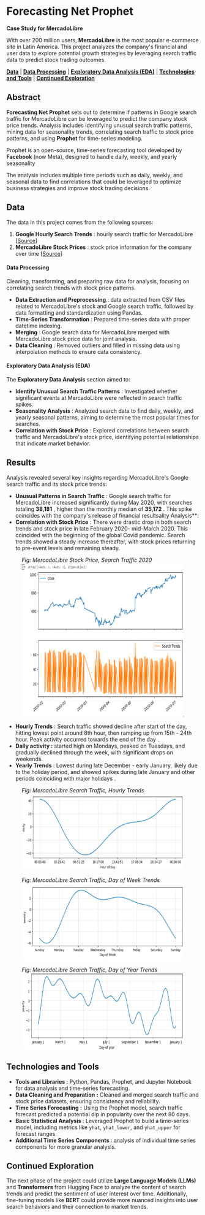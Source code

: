 # Forecasting Net Prophet

**Case Study for MercadoLibre**

With over 200 million users, **MercadoLibre** is the most popular e-commerce site in Latin America. This project analyzes the company's financial and user data to explore potential growth strategies by leveraging search traffic data to predict stock trading outcomes.

**[Data](#data)** | **[Data Processing](#data-processing)** | **[Exploratory Data Analysis (EDA)](#exploratory-data-analysis-eda)** | **[Technologies and Tools](#core-skills-technologies-tools)** | **[Continued Exploration](#continued-exploration)**

## Abstract

**Forecasting Net Prophet** sets out to determine if patterns in Google search traffic for MercadoLibre can be leveraged to predict the company stock price trends.  Analysis includes identifying unusual search traffic patterns, mining data for seasonality trends, correlating search traffic to stock price patterns, and using **Prophet** for time-series modeling.

Prophet is an open-source, time-series forecasting tool developed by **Facebook** (now Meta), designed to handle daily, weekly, and yearly seasonality

The analysis includes multiple time periods such as daily, weekly, and seasonal data to find correlations that could be leveraged to optimize business strategies and improve stock trading decisions.

## Data

The data in this project comes from the following sources:

1. **Google Hourly Search Trends** : hourly search traffic for MercadoLibre [[Source](https://static.bc-edx.com/ai/ail-v-1-0/m8/lms/datasets/google_hourly_search_trends.csv)]
2. **MercadoLibre Stock Prices** : stock price information for the company over time [[Source](https://static.bc-edx.com/ai/ail-v-1-0/m8/lms/datasets/mercado_stock_price.csv)]

#### Data Processing

Cleaning, transforming, and preparing raw data for analysis, focusing on correlating search trends with stock price patterns.

* **Data Extraction and Preprocessing** : data extracted from CSV files related to MercadoLibre's stock and Google search traffic, followed by data formatting and standardization using Pandas.
* **Time-Series Transformation** : Prepared time-series data with proper datetime indexing.
* **Merging** : Google search data for MercadoLibre merged with MercadoLibre stock price data for joint analysis.
* **Data Cleaning** : Removed outliers and filled in missing data using interpolation methods to ensure data consistency.

#### Exploratory Data Analysis (EDA)

The **Exploratory Data Analysis** section aimed to:

* **Identify Unusual Search Traffic Patterns** : Investigated whether significant events at MercadoLibre were reflected in search traffic spikes.
* **Seasonality Analysis** : Analyzed search data to find daily, weekly, and yearly seasonal patterns, aiming to determine the most popular times for searches.
* **Correlation with Stock Price** : Explored correlations between search traffic and MercadoLibre's stock price, identifying potential relationships that indicate market behavior.

## Results

Analysis revealed several key insights regarding MercadoLibre's Google search traffic and its stock price trends:

* **Unusual Patterns in Search Traffic** : Google search traffic for MercadoLibre increased significantly during May 2020, with searches totaling  **38,181** , higher than the monthly median of  **35,172** . This spike coincides with the company's release of financial resultsality Analysis**:
* **Correlation with Stock Price** : There were drastic drop in both search trends and stock price in late February 2020- mid-March 2020.  This coincided with the beginning of the global Covid pandemic.  Search trends showed a steady increase thereafter, with stock prices returning to pre-event levels and remaining steady.

<figure>
    <figcaption><em>Fig: MercadoLibre Stock Price, Search Traffic 2020</em></figcaption>
    <img src="images/search_v_stock.png" height="400"
         alt="MercadoLibre Search Trends and Correlation with Stock Price, 2020">
</figure>

* **Hourly Trends** : Search traffic showed decline after start of the day, hitting lowest point around 8th hour, then ramping up from 15th - 24th hour.  Peak activity occurred towards the end of the day .
* **Daily activity :** started high on Mondays, peaked on Tuesdays, and gradually declined through the week, with significant drops on weekends.
* **Yearly Trends** : Lowest during late December - early January, likely due to the holiday period, and showed spikes during late January and other periods coinciding with major holidays .

<figure>
    <figcaption><em>Fig: MercadoLibre Search Traffic, Hourly Trends</em></figcaption>
    <img src="images/traffic_hourofday.png" height="200"
         alt="Search Traffic, Hourly Trends">
</figure>

<figure>
    <figcaption><em>Fig: MercadoLibre Search Traffic, Day of Week Trends</em></figcaption>
    <img src="images/traffic_dayofweek01.png" height="200"
         alt="Search Traffic, Day of Week Trends">
</figure>

<figure>
    <figcaption><em>Fig: MercadoLibre Search Traffic, Day of Year Trends</em></figcaption>
    <img src="images/traffic_dayofyear.png" height="200"
         alt="Search Traffic, Day of Year Trends">
</figure>

## Technologies and Tools

* **Tools and Libraries** : Python, Pandas, Prophet, and Jupyter Notebook for data analysis and time-series forecasting.
* **Data Cleaning and Preparation** **:** Cleaned and merged search traffic and stock price datasets, ensuring consistency and reliability.
* **Time Series Forecasting** **:** Using the Prophet model, search traffic forecast predicted a potential dip in popularity over the next 80 days.
* **Basic Statistical Analysis** : Leveraged Prophet to build a time-series model, including metrics like `yhat`, `yhat_lower`, and `yhat_upper` for forecast ranges.
* **Additional Time Series Components** : analysis of individual time series components for more granular analysis.

## Continued Exploration

The next phase of the project could utilize **Large Language Models (LLMs)** and **Transformers** from Hugging Face to analyze the content of search trends and predict the sentiment of user interest over time. Additionally, fine-tuning models like **BERT** could provide more nuanced insights into user search behaviors and their connection to market trends.
